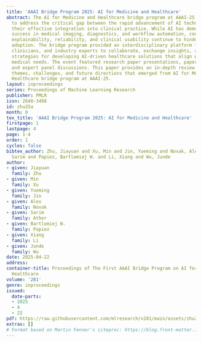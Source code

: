 ```yaml
---
title: 'AAAI Bridge Program 2025: AI for Medicine and Healthcare'
abstract: The AI for Medicine and Healthcare bridge program at AAAI-25 was designed
  to address the critical gap between the rapid advancement of AI technologies and
  their effective integration into clinical practice. While AI has demonstrated significant
  success in medical imaging, diagnostics, and workflow automation, concerns regarding
  explainability, reliability, and clinical usability continue to hinder widespread
  adoption. The bridge program provided an interdisciplinary platform for AI researchers,
  clinicians, and industry experts to collaborate, exchange insights, and discuss
  strategies for developing AI-driven healthcare solutions that align with real-world
  medical needs. The event featured research paper presentations, paper poster sessions,
  and expert panel discussions. This paper provides an in-depth review of the key
  themes, challenges, and future directions that emerged from AI for Medicine and
  Healthcare bridge program at AAAI-25.
layout: inproceedings
series: Proceedings of Machine Learning Research
publisher: PMLR
issn: 2640-3498
id: zhu25a
month: 0
tex_title: 'AAAI Bridge Program 2025: AI for Medicine and Healthcare'
firstpage: 1
lastpage: 4
page: 1-4
order: 1
cycles: false
bibtex_author: Zhu, Jiayuan and Xu, Min and Jin, Yueming and Novak, Alex and Ather,
  Sarim and Papiez, Bartlomiej W. and Li, Xiang and Wu, Junde
author:
- given: Jiayuan
  family: Zhu
- given: Min
  family: Xu
- given: Yueming
  family: Jin
- given: Alex
  family: Novak
- given: Sarim
  family: Ather
- given: Bartlomiej W.
  family: Papiez
- given: Xiang
  family: Li
- given: Junde
  family: Wu
date: 2025-04-22
address:
container-title: Proceedings of The First AAAI Bridge Program on AI for Medicine and
  Healthcare
volume: '281'
genre: inproceedings
issued:
  date-parts:
  - 2025
  - 4
  - 22
pdf: https://raw.githubusercontent.com/mlresearch/v281/main/assets/zhu25a/zhu25a.pdf
extras: []
# Format based on Martin Fenner's citeproc: https://blog.front-matter.io/posts/citeproc-yaml-for-bibliographies/
---
```

